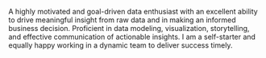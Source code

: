 A highly motivated and goal-driven data enthusiast with an excellent ability to drive meaningful insight from raw data and in making an informed business decision.
Proficient in data modeling, visualization, storytelling, and effective communication of actionable insights. I am a self-starter and equally happy working in a dynamic team to deliver success timely.  
